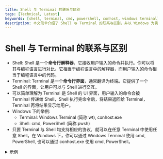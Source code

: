 ```yaml
---
title: Shell 与 Terminal 的联系与区别
tags: [Technical, Latest]
keywords: [shell, terminal, cmd, powershell, conhost, windows terminal]
description: 本文简单介绍了 Shell 与 Terminal 的联系与区别，并以 Windows 为例列举了常见的 Shell 与 Terminal。
---
```


# Shell 与 Terminal 的联系与区别

- Shell: Shell 是一个**命令行解释器**，它接收用户输入的命令并执行。你可以将其与编程语言进行对比，它相当于编程语言中的解释器，而用户输入的命令相当于编程语言中的代码。
- Terminal: Terminal 是一个**命令行界面**，通常翻译为终端。它提供了一个 Shell 的界面，让用户可以与 Shell 进行交互。
- 可以简单理解为 Terminal 是 Shell 的 UI 界面，用户输入的命令会被 Terminal 传递给 Shell，Shell 执行完命令后，将结果返回给 Terminal，Terminal 再将结果显示给用户。
- Windows 下的举例:
    - Terminal: Windows Terminal (简称 wt), conhost.exe
    - Shell: cmd, PowerShell (简称 pwsh)
- 只要 Terminal 与 Shell 均支持相应的协议，就可以在任意 Terminal 中使用任意 Shell。在 Windows 下，你可以通过 Windows Terminal 使用 cmd, PowerShell, 也可以通过 conhost.exe 使用 cmd, PowerShell。

<details>

<summary>示例</summary>

|      | conhost | wt |
| ---- | ------- | -- |
| cmd  | ![conhost.exe + cmd](@attachment/conhost_cmd.jpg) | ![Windows Terminal + cmd](@attachment/wt_cmd.jpg) |
| pwsh | ![conhost.exe + PowerShell](@attachment/conhost_pwsh.jpg) | ![Windows Terminal + PowerShell](@attachment/wt_pwsh.jpg) |

</details>

